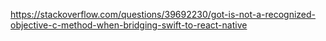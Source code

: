 https://stackoverflow.com/questions/39692230/got-is-not-a-recognized-objective-c-method-when-bridging-swift-to-react-native
